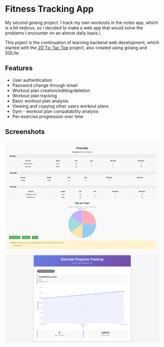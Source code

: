 # Fitness Tracking App
My second golang project.
I track my own workouts in the notes app, which is a bit tedious, so I decided to make a web app that would solve the problems I encounter on an almost daily basis.\

This poject is the continuation of learning backend web development, which started with the [2D Tic Tac Toe](https://github.com/SteveMCWin/golang_tic_tac_toe) project, also created using golang and SQLite.

## Features
- User authentication
- Password change through email
- Workout plan creation/editing/deletion
- Workout plan tracking
- Basic workout plan analysis
- Viewing and copying other users workout plans
- Gym - workout plan compatability analysis
- Per-exercise progression over time

## Screenshots
![Check out the screenshots directory](screenshots/plan_example.png?raw=true)
![Check out the screenshots directory](screenshots/exercise_tracking.png?raw=true)

